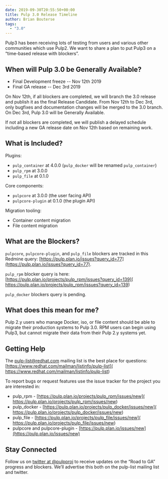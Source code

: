```yaml
---
date: 2019-09-30T20:55:50+00:00
title: Pulp 3.0 Release Timeline
author: Brian Bouterse
tags:
  - "3.0"
---
```

<!-- more -->
Pulp3 has been receiving lots of testing from users and various other communities which use Pulp2.
We want to share a plan to put Pulp3 on a “time-based release with blockers”.

## When will Pulp 3.0 be Generally Available?

* Final Development freeze  --   Nov 12th 2019
* Final GA release       --   Dec 3rd 2019

On Nov 12th, if all blockers are completed, we will branch the 3.0 release and publish it as the
final Release Candidate. From Nov 12th to Dec 3rd, only bugfixes and documentation changes will be
merged to the 3.0 branch. On Dec 3rd, Pulp 3.0 will be Generally Available.

If not all blockers are completed, we will publish a delayed schedule including a new GA release
date on Nov 12th based on remaining work.


## What is Included?

Plugins:
* `pulp_container` at 4.0.0  (`pulp_docker` will be renamed `pulp_container`)
* `pulp_rpm` at 3.0.0
* `pulp_file` at 0.1.0

Core components:
* `pulpcore` at 3.0.0 (the user facing API)
* `pulpcore-plugin` at 0.1.0 (the plugin API)

Migration tooling:
* Container content migration
* File content migration


## What are the Blockers?
`pulpcore`, `pulpcore-plugin`, and `pulp_file` blockers are tracked in this Redmine query:
[https://pulp.plan.io/issues?query_id=77](https://pulp.plan.io/issues?query_id=77).

`pulp_rpm` blocker query is here: [https://pulp.plan.io/projects/pulp_rpm/issues?query_id=139](
https://pulp.plan.io/projects/pulp_rpm/issues?query_id=139)

`pulp_docker` blockers query is pending.


## What does this mean for me?

Pulp 2.y users who manage Docker, iso, or file content should be able to migrate their production
systems to Pulp 3.0. RPM users can begin using Pulp3, but cannot migrate their data from their Pulp
2.y systems yet.


## Getting Help

The pulp-list@redhat.com mailing list is the best place for questions:
[https://www.redhat.com/mailman/listinfo/pulp-list](
https://www.redhat.com/mailman/listinfo/pulp-list)

To report bugs or request features use the issue tracker for the project you are interested in:

* pulp_rpm - [https://pulp.plan.io/projects/pulp_rpm/issues/new](
      https://pulp.plan.io/projects/pulp_rpm/issues/new)
* pulp_docker - [https://pulp.plan.io/projects/pulp_docker/issues/new](
      https://pulp.plan.io/projects/pulp_docker/issues/new)
* pulp_file - [https://pulp.plan.io/projects/pulp_file/issues/new](
      https://pulp.plan.io/projects/pulp_file/issues/new)
* pulpcore and pulpcore-plugin - [https://pulp.plan.io/issues/new](https://pulp.plan.io/issues/new)


## Stay Connected

Follow us on [twitter at @pulpproj](https://twitter.com/pulpproj) to receive updates on the “Road to
GA” progress and blockers. We’ll advertise this both on the pulp-list mailing list and twitter.
